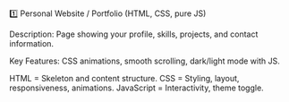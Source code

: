 1️⃣ Personal Website / Portfolio (HTML, CSS, pure JS)

Description: Page showing your profile, skills, projects, and contact information.

Key Features: CSS animations, smooth scrolling, dark/light mode with JS.

HTML = Skeleton and content structure.
CSS = Styling, layout, responsiveness, animations.
JavaScript = Interactivity, theme toggle.
